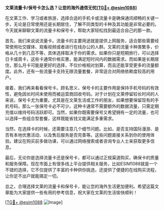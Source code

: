 **文莱流量卡/保号卡怎么选？让您的海外通信无忧[[TG💪+ @esim1088](https://t.me/s/esim1088)]**

在文莱工作、学习或者旅游，选择合适的手机卡或流量卡是确保通讯顺畅的关键一步。无论是日常使用还是长期居住，了解不同类型的卡种及其功能是非常必要的。今天就来聊聊文莱的流量卡和保号卡，帮助大家轻松找到最适合自己的那一款。

首先，我们来说说流量卡。流量卡的主要用途就是提供上网服务，适合那些需要经常使用社交媒体、观看视频或者进行在线办公的人群。文莱的流量卡种类繁多，价格从几十到几百不等，具体选择取决于你的需求。如果你只是短期旅行，可以选择日卡或周卡，这些卡通常价格实惠，能满足短时间内的数据需求。而如果是长期居住，那么月卡可能是更好的选择，不仅价格相对划算，而且还能享受更多的流量额度。此外，还有一些流量卡支持无限流量套餐，非常适合对网络依赖度较高的用户。

接着，我们再来看看保号卡。顾名思义，保号卡的主要作用是保持手机号码的有效性，避免因长时间未使用而被运营商回收号码。对于计划在文莱停留较长时间的人来说，保号卡尤为重要。尤其是在文莱生活或工作的朋友，如果想要保留现有的手机号码，那么一张保号卡必不可少。这种卡通常不需要额外的数据流量，只需定期充值以维持号码活跃即可。当然，如果你既需要保号又希望拥有一定的流量，也可以选择一些组合型套餐，这样既能省钱又能满足多重需求。

当然，在选择卡的时候，还需要注意几个细节问题。比如，是否支持国际漫游、是否有本地优惠活动、以及售后服务是否完善等。这些问题直接关系到你的使用体验。建议在购买前多做功课，可以通过网络搜索或者咨询专业人士来获取更多信息。

最后，无论你是选择流量卡还是保号卡，都可以通过正规渠道购买，确保卡的质量和服务保障。现在市面上有很多线上平台提供相关服务，比如ESIM1088就是一个不错的选择，它不仅提供了丰富的卡种供你挑选，还提供了便捷的在线购买流程，让你足不出户就能搞定一切。

总之，合理选择文莱的流量卡和保号卡，能让您的海外生活更加便利。希望这篇文章能为大家提供一些有用的参考信息，祝大家在文莱的生活愉快顺利！ 

[[TG💪+ @esim1088](https://t.me/s/esim1088) ![Image](https://i.postimg.cc/4NQfJmqS/Snipaste-2025-05-13-00-14-12.png)]